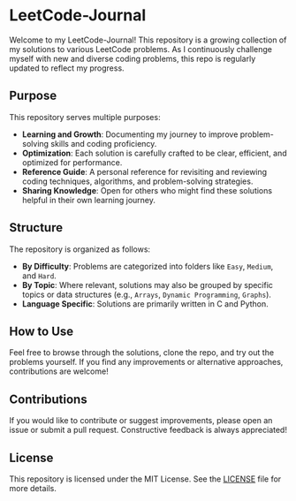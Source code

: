 # LeetCode-Journal

Welcome to my LeetCode-Journal! This repository is a growing collection of my solutions to various LeetCode problems. As I continuously challenge myself with new and diverse coding problems, this repo is regularly updated to reflect my progress.

## Purpose

This repository serves multiple purposes:

- **Learning and Growth**: Documenting my journey to improve problem-solving skills and coding proficiency.
- **Optimization**: Each solution is carefully crafted to be clear, efficient, and optimized for performance.
- **Reference Guide**: A personal reference for revisiting and reviewing coding techniques, algorithms, and problem-solving strategies.
- **Sharing Knowledge**: Open for others who might find these solutions helpful in their own learning journey.

## Structure

The repository is organized as follows:

- **By Difficulty**: Problems are categorized into folders like `Easy`, `Medium`, and `Hard`.
- **By Topic**: Where relevant, solutions may also be grouped by specific topics or data structures (e.g., `Arrays`, `Dynamic Programming`, `Graphs`).
- **Language Specific**: Solutions are primarily written in C and Python.

## How to Use

Feel free to browse through the solutions, clone the repo, and try out the problems yourself. If you find any improvements or alternative approaches, contributions are welcome!

## Contributions

If you would like to contribute or suggest improvements, please open an issue or submit a pull request. Constructive feedback is always appreciated!

## License

This repository is licensed under the MIT License. See the [LICENSE](LICENSE) file for more details.
